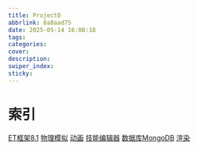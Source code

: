 ```yaml
---
title: ProjectO
abbrlink: 8a8aad75
date: 2025-05-14 16:08:18
tags:
categories:
cover:
description:
swiper_index:
sticky:
---
```


# 索引

[ET框架8.1](https://soincredible.github.io/posts/ff09e316)
[物理模拟](https://soincredible.github.io/posts/6f4ce0cc)
[动画]()
[技能编辑器]()
[数据库MongoDB]()
[渲染]()